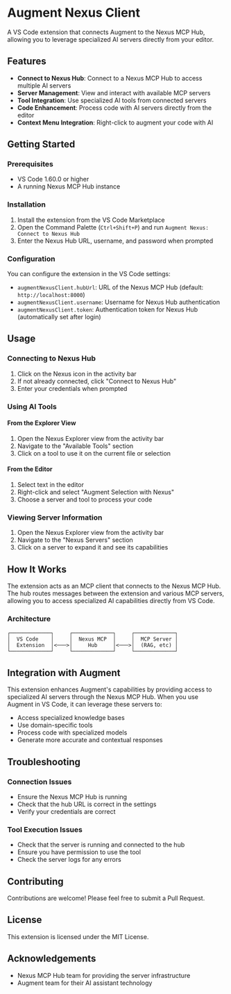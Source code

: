 # Augment Nexus Client

A VS Code extension that connects Augment to the Nexus MCP Hub, allowing you to leverage specialized AI servers directly from your editor.

## Features

- **Connect to Nexus Hub**: Connect to a Nexus MCP Hub to access multiple AI servers
- **Server Management**: View and interact with available MCP servers
- **Tool Integration**: Use specialized AI tools from connected servers
- **Code Enhancement**: Process code with AI servers directly from the editor
- **Context Menu Integration**: Right-click to augment your code with AI

## Getting Started

### Prerequisites

- VS Code 1.60.0 or higher
- A running Nexus MCP Hub instance

### Installation

1. Install the extension from the VS Code Marketplace
2. Open the Command Palette (`Ctrl+Shift+P`) and run `Augment Nexus: Connect to Nexus Hub`
3. Enter the Nexus Hub URL, username, and password when prompted

### Configuration

You can configure the extension in the VS Code settings:

- `augmentNexusClient.hubUrl`: URL of the Nexus MCP Hub (default: `http://localhost:8000`)
- `augmentNexusClient.username`: Username for Nexus Hub authentication
- `augmentNexusClient.token`: Authentication token for Nexus Hub (automatically set after login)

## Usage

### Connecting to Nexus Hub

1. Click on the Nexus icon in the activity bar
2. If not already connected, click "Connect to Nexus Hub"
3. Enter your credentials when prompted

### Using AI Tools

#### From the Explorer View

1. Open the Nexus Explorer view from the activity bar
2. Navigate to the "Available Tools" section
3. Click on a tool to use it on the current file or selection

#### From the Editor

1. Select text in the editor
2. Right-click and select "Augment Selection with Nexus"
3. Choose a server and tool to process your code

### Viewing Server Information

1. Open the Nexus Explorer view from the activity bar
2. Navigate to the "Nexus Servers" section
3. Click on a server to expand it and see its capabilities

## How It Works

The extension acts as an MCP client that connects to the Nexus MCP Hub. The hub routes messages between the extension and various MCP servers, allowing you to access specialized AI capabilities directly from VS Code.

### Architecture

```
┌─────────────┐     ┌─────────────┐     ┌─────────────┐
│  VS Code    │     │  Nexus MCP  │     │  MCP Server │
│  Extension  │<───>│     Hub     │<───>│  (RAG, etc) │
└─────────────┘     └─────────────┘     └─────────────┘
```

## Integration with Augment

This extension enhances Augment's capabilities by providing access to specialized AI servers through the Nexus MCP Hub. When you use Augment in VS Code, it can leverage these servers to:

- Access specialized knowledge bases
- Use domain-specific tools
- Process code with specialized models
- Generate more accurate and contextual responses

## Troubleshooting

### Connection Issues

- Ensure the Nexus MCP Hub is running
- Check that the hub URL is correct in the settings
- Verify your credentials are correct

### Tool Execution Issues

- Check that the server is running and connected to the hub
- Ensure you have permission to use the tool
- Check the server logs for any errors

## Contributing

Contributions are welcome! Please feel free to submit a Pull Request.

## License

This extension is licensed under the MIT License.

## Acknowledgements

- Nexus MCP Hub team for providing the server infrastructure
- Augment team for their AI assistant technology
